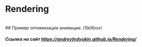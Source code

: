 # Rendering
<br>
## Пример оптимизации анимации. /Skillbox/

##### Ссылка на сайт https://andreyfedyukin.github.io/Rendering/
